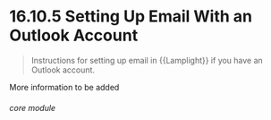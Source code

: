 #    16.10.5 Setting Up Email With an Outlook Account

>Instructions for setting up email in {{Lamplight}} if you have an Outlook account.


More information to be added


###### core module
